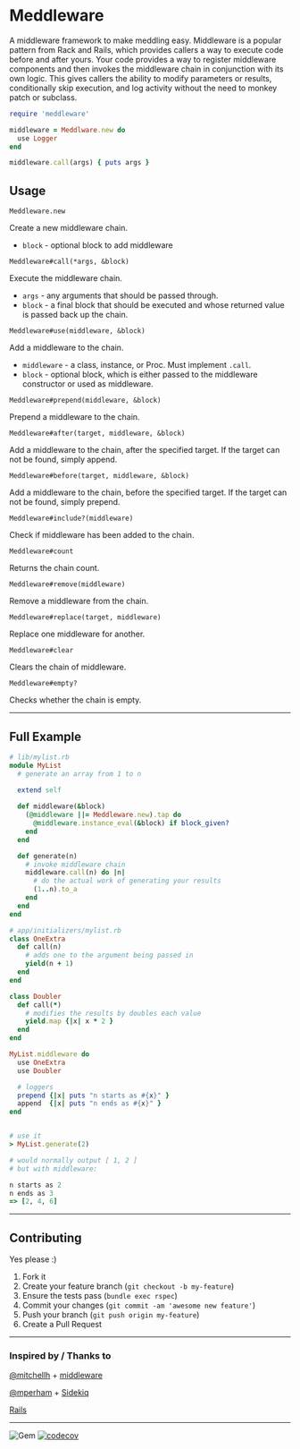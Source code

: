 Meddleware
======
A middleware framework to make meddling easy.  Middleware is a popular pattern from Rack and Rails, which provides callers a way to execute code before and after yours.  Your code provides a way to register middleware components and then invokes the middleware chain in conjunction with its own logic.  This gives callers the ability to modify parameters or results, conditionally skip execution, and log activity without the need to monkey patch or subclass.


```ruby
require 'meddleware'

middleware = Meddlware.new do
  use Logger
end

middleware.call(args) { puts args }
```

## Usage
```
Meddleware.new
```
Create a new middleware chain.
* `block` - optional block to add middleware


```
Meddleware#call(*args, &block)
```
Execute the middleware chain.
* `args` - any arguments that should be passed through.
* `block` - a final block that should be executed and whose returned value is passed back up the chain.


```
Meddleware#use(middleware, &block)
```
Add a middleware to the chain.
* `middleware` - a class, instance, or Proc.  Must implement `.call`.
* `block` - optional block, which is either passed to the middleware constructor or used as middleware.


```
Meddleware#prepend(middleware, &block)
```
Prepend a middleware to the chain.


```
Meddleware#after(target, middleware, &block)
```
Add a middleware to the chain, after the specified target.  If the target can not be found, simply append.


```
Meddleware#before(target, middleware, &block)
```
Add a middleware to the chain, before the specified target.  If the target can not be found, simply prepend.


```
Meddleware#include?(middleware)
```
Check if middleware has been added to the chain.


```
Meddleware#count
```
Returns the chain count.


```
Meddleware#remove(middleware)
```
Remove a middleware from the chain.


```
Meddleware#replace(target, middleware)
```
Replace one middleware for another.


```
Meddleware#clear
```
Clears the chain of middleware.


```
Meddleware#empty?
```
Checks whether the chain is empty.


----
## Full Example
```ruby
# lib/mylist.rb
module MyList
  # generate an array from 1 to n
  
  extend self

  def middleware(&block)
    (@middleware ||= Meddleware.new).tap do
      @middleware.instance_eval(&block) if block_given?
    end
  end

  def generate(n)
    # invoke middleware chain
    middleware.call(n) do |n|
      # do the actual work of generating your results 
      (1..n).to_a
    end
  end
end

# app/initializers/mylist.rb
class OneExtra
  def call(n)
    # adds one to the argument being passed in
    yield(n + 1)
  end
end

class Doubler
  def call(*)
    # modifies the results by doubles each value
    yield.map {|x| x * 2 }
  end
end

MyList.middleware do
  use OneExtra
  use Doubler

  # loggers
  prepend {|x| puts "n starts as #{x}" }
  append  {|x| puts "n ends as #{x}" }
end


# use it
> MyList.generate(2)

# would normally output [ 1, 2 ]
# but with middleware:

n starts as 2
n ends as 3
=> [2, 4, 6]
```

----
## Contributing

Yes please  :)

1. Fork it
1. Create your feature branch (`git checkout -b my-feature`)
1. Ensure the tests pass (`bundle exec rspec`)
1. Commit your changes (`git commit -am 'awesome new feature'`)
1. Push your branch (`git push origin my-feature`)
1. Create a Pull Request


----
### Inspired by / Thanks to

[@mitchellh](https://github.com/mitchellh) + [middleware](https://github.com/mitchellh/middleware/tree/master/lib/middleware)

[@mperham](https://github.com/mperham) + [Sidekiq](https://github.com/mperham/sidekiq/blob/master/lib/sidekiq/middleware/chain.rb)

[Rails](https://github.com/rails/rails/blob/main/actionpack/lib/action_dispatch/middleware/stack.rb)


----
![Gem](https://img.shields.io/gem/dt/meddleware?style=plastic)
[![codecov](https://codecov.io/gh/dpep/meddleware_rb/branch/main/graph/badge.svg)](https://codecov.io/gh/dpep/meddleware_rb)
